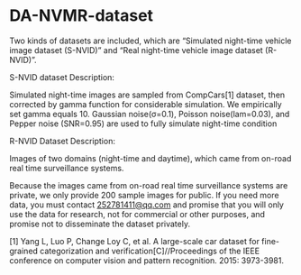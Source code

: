 # DA-NVMR-dataset

Two kinds of datasets are included, which are “Simulated night-time vehicle image dataset (S-NVID)” and “Real night-time vehicle image dataset (R-NVID)”.

S-NVID dataset Description:

Simulated night-time images are sampled from CompCars[1] dataset, then corrected by gamma function for considerable simulation. We empirically set gamma equals 10. Gaussian noise(σ=0.1), Poisson noise(lam=0.03), and Pepper noise (SNR=0.95) are used to fully simulate night-time condition

R-NVID Dataset Description:

Images of two domains (night-time and daytime), which came from on-road real time surveillance systems. 

Because the images came from on-road real time surveillance systems are private, we only provide 200 sample images for public. If you need more data, you must contact 252781411@qq.com and promise that you will only use the data for research, not for commercial or other purposes, and promise not to disseminate the dataset privately.

[1] Yang L, Luo P, Change Loy C, et al. A large-scale car dataset for fine-grained categorization and verification[C]//Proceedings of the IEEE conference on computer vision and pattern recognition. 2015: 3973-3981.
